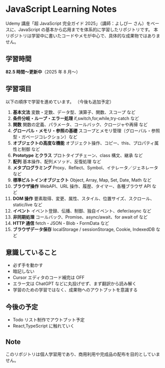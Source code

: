 # JavaScript Learning Notes

Udemy 講座「超 JavaScript 完全ガイド 2025」（講師：よしぴー さん）をベースに、JavaScript の基本から応用までを体系的に学習したリポジトリです。
本リポジトリは学習中に書いたコードやメモが中心で、具体的な成果物ではありません。

## 学習時間

**82.5 時間〜更新中**（2025 年 8 月〜）

## 学習項目

以下の順序で学習を進めています。 （今後も追加予定）

1. **基本文法**
   変数・定数、データ型、演算子、関数、スコープ など
2. **条件分岐・ループ・エラー処理**
   if,switch,for,while,try-catch など
3. **関数**
   関数の定義、パラメータ、コールバック、クロージャや再帰 など
4. **グローバル・メモリ・参照の基礎**
   スコープとメモリ管理（グローバル・参照型・ガベージコレクション）など
5. **オブジェクトの高度な機能**
   オブジェクト操作、コピー、this、プロパティ属性と制御 など
6. **Prototype とクラス**
   プロトタイプチェーン、class 構文、継承 など
7. **配列**
   基本操作、配列メソッド、反復処理 など
8. **メタプログラミング**
   Proxy、Reflect、Symbol、イテレータ／ジェネレータ など
9. **標準ビルトインオブジェクト**
   Object, Array, Map, Set, Date, Math など
10. **ブラウザ操作**
    WebAPI、URL 操作、履歴、タイマー、各種ブラウザ API など
11. **DOM 操作**
    要素取得、変更、属性、スタイル、位置サイズ、スクロール、static/live など
12. **イベント**
    イベント登録、伝播、制御、独自イベント、defer/async など
13. **非同期処理**
    コールバック、Promise、async/await、for await of など
14. **HTTP 通信**
    fetch・JSON・Blob・FormData など
15. **ブラウザデータ保存**
    localStorage / sessionStorage, Cookie, IndexedDB など

## 意識していること

- 必ず手を動かす
- 暗記しない
- Cursor エディタのコード補完は OFF
- エラー文は ChatGPT などに丸投げせず、まず翻訳から読み解く
- 学習のための学習ではなく、成果物へのアウトプットを意識する

## 今後の予定

- Todo リスト制作でアウトプット予定
- React,TypeScript に触れていく

## Note

このリポジトリは個人学習用であり、商用利用や完成品の配布を目的としていません。
